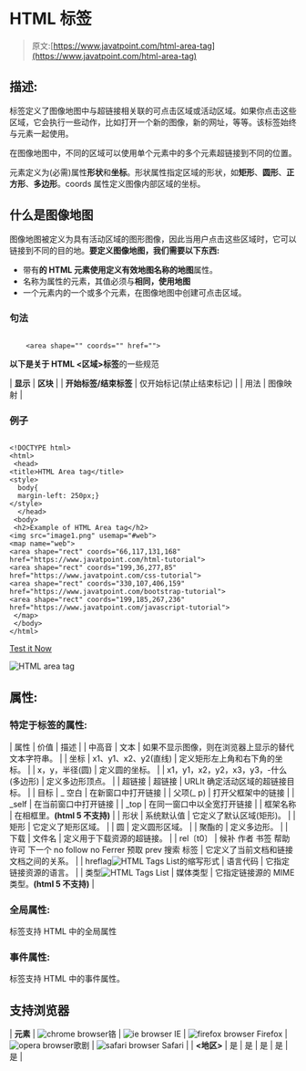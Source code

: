 # HTML 标签

> 原文:[https://www.javatpoint.com/html-area-tag](https://www.javatpoint.com/html-area-tag)

## 描述:

标签定义了图像地图中与超链接相关联的可点击区域或活动区域。如果你点击这些区域，它会执行一些动作，比如打开一个新的图像，新的网址，等等。该标签始终与<map>元素一起使用。</map>

在图像地图中，不同的区域可以使用单个<map>元素中的多个元素超链接到不同的位置。</map>

元素定义为(必需)属性**形状**和**坐标**。形状属性指定区域的形状，如**矩形**、**圆形**、**正方形**、**多边形**。coords 属性定义图像内部区域的坐标。

## 什么是图像地图

图像地图被定义为具有活动区域的图形图像，因此当用户点击这些区域时，它可以链接到不同的目的地。**要定义图像地图，我们需要以下东西:**

*   带有**的 HTML 元素使用定义有效地图名称的地图**属性。
*   名称为属性的<map>元素，其值必须与**相同，使用地图**</map>
*   一个<map>元素内的一个或多个元素，在图像地图中创建可点击区域。</map>

### 句法

```

    <area shape="" coords="" href="">

```

**以下是关于 HTML <区域>标签**的一些规范

| **显示** | **区块** |
| **开始标签/结束标签** | 仅开始标记(禁止结束标记) |
| 用法 | 图像映射 |

### 例子

```

<!DOCTYPE html>
<html>
 <head>
<title>HTML Area tag</title>
<style>
  body{
  margin-left: 250px;}
</style>
  </head>
 <body>
 <h2>Example of HTML Area tag</h2>
<img src="image1.png" usemap="#web">
<map name="web">
<area shape="rect" coords="66,117,131,168" href="https://www.javatpoint.com/html-tutorial">
<area shape="rect" coords="199,36,277,85" href="https://www.javatpoint.com/css-tutorial">
<area shape="rect" coords="330,107,406,159" href="https://www.javatpoint.com/bootstrap-tutorial">
<area shape="rect" coords="199,185,267,236" href="https://www.javatpoint.com/javascript-tutorial">
 </map>
 </body>
</html>

```

[Test it Now](https://www.javatpoint.com/oprweb/test.jsp?filename=htmlareatag)

![HTML area tag](../Images/5233cffdfc53f5d6213e64cee74f1ba6.png)

## 属性:

### 特定于标签的属性:

| 属性 | 价值 | 描述 |
| 中高音 | 文本 | 如果不显示图像，则在浏览器上显示的替代文本字符串。 |
| 坐标 | x1、y1、x2、y2(直线) | 定义矩形左上角和右下角的坐标。 |
| x，y，半径(圆) | 定义圆的坐标。 |
| x1，y1，x2，y2，x3，y3，-什么(多边形) | 定义多边形顶点。 |
| 超链接 | 超链接 | URLIt 确定活动区域的超链接目标。 |
| 目标 | _ 空白 | 在新窗口中打开链接 |
| 父项(_ p) | 打开父框架中的链接 |
| _self | 在当前窗口中打开链接 |
| _top | 在同一窗口中以全宽打开链接 |
| 框架名称 | 在相框里。**(html 5 不支持)** |
| 形状 | 系统默认值 | 它定义了默认区域(矩形)。 |
| 矩形 | 它定义了矩形区域。 |
| 圆 | 定义圆形区域。 |
| 聚酯的 | 定义多边形。 |
| 下载 | 文件名 | 定义用于下载资源的超链接。 |
| rel〔t0〕 | 候补
作者
书签
帮助
许可
下一个
no follow
no Ferrer
预取
prev
搜索
标签 | 它定义了当前文档和链接文档之间的关系。 |
| hreflag![HTML Tags List](../Images/0eb4526ba8c721b914998df152a6f4aa.png)的缩写形式 | 语言代码 | 它指定链接资源的语言。 |
| 类型![HTML Tags List](../Images/0eb4526ba8c721b914998df152a6f4aa.png) | 媒体类型 | 它指定链接源的 MIME 类型。**(html 5 不支持)** |

### 全局属性:

标签支持 HTML 中的全局属性

### 事件属性:

标签支持 HTML 中的事件属性。

## 支持浏览器

| **元素** | ![chrome browser](../Images/4fbdc93dc2016c5049ed108e7318df19.png)铬 | ![ie browser](../Images/83dd23df1fe8373fd5bf054b2c1dd88b.png) IE | ![firefox browser](../Images/4f001fff393888a8a807ed29b28145d1.png) Firefox | ![opera browser](../Images/6cad4a592cc69a052056a0577b4aac65.png)歌剧 | ![safari browser](../Images/a0f6a9711a92203c5dc5c127fe9c9fca.png) Safari |
| **<地区>** | 是 | 是 | 是 | 是 | 是 |